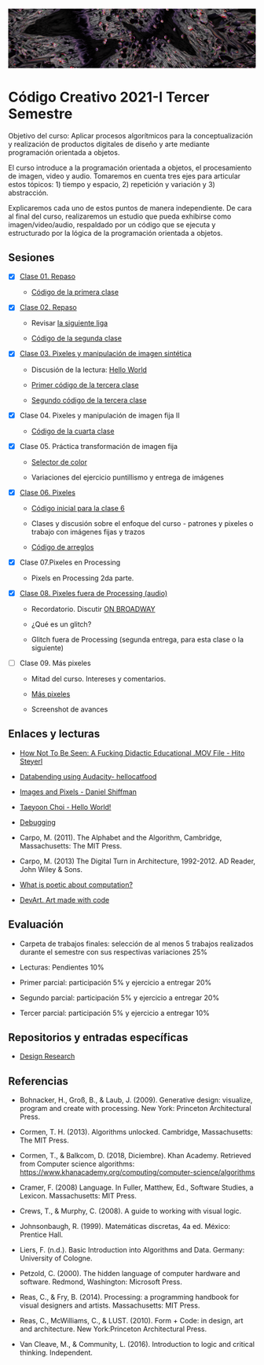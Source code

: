 ![portada](https://github.com/EmilioOcelotl/centro2021-I-3/blob/master/img/malandrone222.png)

# Código Creativo 2021-I Tercer Semestre

Objetivo del curso: Aplicar procesos algorítmicos para la conceptualización y realización de productos digitales de diseño y arte mediante programación orientada a objetos.

El curso introduce a la programación orientada a objetos, el procesamiento de imagen, video y audio. Tomaremos en cuenta tres ejes para articular estos tópicos: 1) tiempo y espacio, 2) repetición y variación y 3) abstracción. 

Explicaremos cada uno de estos puntos de manera independiente. De cara al final del curso, realizaremos un estudio que pueda exhibirse como imagen/video/audio, respaldado por un código que se ejecuta y estructurado por la lógica de la programación orientada a objetos. 

## Sesiones

- [x] [Clase 01. Repaso](https://github.com/EmilioOcelotl/centro2021-I-3/tree/master/clase01/README.md)

  - [Código de la primera clase](https://gist.github.com/EmilioOcelotl/36c77d46144d281170964336b70188cf) 

- [x] [Clase 02. Repaso](https://github.com/EmilioOcelotl/centro2021-I-3/tree/master/clase02/README.md)

  - Revisar [la siguiente liga](https://hubs.mozilla.com/gjt3Ya4/the-dome-uxr-zone)
  
  - [Código de la segunda clase](https://gist.github.com/EmilioOcelotl/e45d7ba3285889f798ab7820e4b0808a)

- [x] [Clase 03. Pixeles y manipulación de imagen sintética](https://github.com/EmilioOcelotl/centro2021-I-3/tree/master/clase03/README.md)

  - Discusión de la lectura: [Hello World](http://avant.org/project/hello-world/)

  - [Primer código de la tercera clase](https://gist.github.com/EmilioOcelotl/c8e2ffcd12107ef990a2f2f4d58de57e) 

  - [Segundo código de la tercera clase](https://gist.github.com/EmilioOcelotl/1bef74d8e4a84fb5ad9ae45b1f4c685c)

- [x] Clase 04. Pixeles y manipulación de imagen fija II

  - [Código de la cuarta clase](https://gist.github.com/EmilioOcelotl/b6990accb04cf41090c6807ec86103f1)

- [x] Clase 05. Práctica transformación de imagen fija

  - [Selector de color](https://gist.github.com/EmilioOcelotl/ba87c6e50a28c84611dfa70450a809cd) 

  - Variaciones del ejercicio puntillismo y entrega de imágenes

- [x] [Clase 06. Pixeles](https://github.com/EmilioOcelotl/centro2021-I-3/tree/master/clase06/README.md)

  - [Código inicial para la clase 6](https://gist.github.com/EmilioOcelotl/512b9cf603276fb1c0b491a825e79a02) 

  - Clases y discusión sobre el enfoque del curso - patrones y pixeles o trabajo con imágenes fijas y trazos

  - [Código de arreglos](https://gist.github.com/EmilioOcelotl/590c09da43bd9986453e9796ad646a3c)

- [x] Clase 07.Pixeles en Processing

  - Pixels en Processing 2da parte.

- [x] [Clase 08. Pixeles fuera de Processing (audio)](https://github.com/EmilioOcelotl/centro2021-I-3/tree/master/clase07/README.md)

  - Recordatorio. Discutir [ON BROADWAY](http://www.on-broadway.nyc/)

  - ¿Qué es un glitch?	

  - Glitch fuera de Processing (segunda entrega, para esta clase o la siguiente)

- [ ] Clase 09. Más pixeles

  - Mitad del curso. Intereses y comentarios. 

  - [Más pixeles](https://gist.github.com/EmilioOcelotl/64d1e404fbd2a12459c9d50654667723)
  
  - Screenshot de avances

<!--

- [ ] [Clase 04. Programación Orientada a Objetos](https://github.com/EmilioOcelotl/centro2021-I-3/tree/master/clase04/README.md)

- [ ] [Clase 05. Práctica de programación orientada a objetos](https://github.com/EmilioOcelotl/centro2021-I-3/tree/master/clase06/README.md)

- Clase 06. Matrices y vectores

- Clase 07. Matrices y vectores

- Clase 08. Práctica matrices y vectores

- Clase 09. Manipulación de imagen fija

- Clase 10. Práctica de manipulación de imagen fija

- Clase 11. Trigonometría I

- Clase 12. Trigonometría II

- Clase 13. Práctica trigonometría

- Clase 14. Ruido

- Clase 15. Sonido

- Clase 16. Análisis de audio

-->

<!---

- [ ] [Clase 06](https://github.com/EmilioOcelotl/centro2021-I-3/tree/master/clase06/README.md)

- [ ] [Clase 07](https://github.com/EmilioOcelotl/centro2021-I-3/tree/master/clase07/README.md)

- [ ] [Clase 08](https://github.com/EmilioOcelotl/centro2021-I-3/tree/master/clase08/README.md)

- [ ] [Clase 09](https://github.com/EmilioOcelotl/centro2021-I-3/tree/master/clase09/README.md)

- [ ] [Clase 10](https://github.com/EmilioOcelotl/centro2021-I-3/tree/master/clase10/README.md) 

- [ ] Clase 11.- Práctica de Imagen

- [ ] Clase 12.- Práctica de Imagen II

- [ ] [Clase 13](https://github.com/EmilioOcelotl/centro2021-I-3/tree/master/clase13/README.md)

- [ ] [Clase 14](https://github.com/EmilioOcelotl/centro2021-I-3/tree/master/clase14/README.md)

- [ ] [Clase 15](https://github.com/EmilioOcelotl/centro2021-I-3/tree/master/clase15/README.md)

- [ ] [Clase 16](https://github.com/EmilioOcelotl/centro2021-I-3/tree/master/clase16/README.md)

--->

## Enlaces y lecturas

- [How Not To Be Seen: A Fucking Didactic Educational .MOV File - Hito Steyerl](https://gist.github.com/EmilioOcelotl/64d1e404fbd2a12459c9d50654667723)

- [Databending using Audacity- hellocatfood](https://www.hellocatfood.com/databending-using-audacity/)

- [Images and Pixels - Daniel Shiffman](https://www.processing.org/tutorials/pixels/)

- [Taeyoon Choi - Hello World!](http://avant.org/project/hello-world/)

- [Debugging](https://p5js.org/learn/debugging.html) 

- Carpo, M. (2011). The Alphabet and the Algorithm, Cambridge, Massachusetts: The MIT Press.

- Carpo, M. (2013) The Digital Turn in Architecture, 1992-2012. AD Reader, John Wiley & Sons. 

- [What is poetic about computation?](https://poeticcomputation.info/chapters/ch.1/)

- [DevArt. Art made with code](https://devart.withgoogle.com/)

## Evaluación 

- Carpeta de trabajos finales: selección de al menos 5 trabajos realizados durante el semestre con sus respectivas variaciones 25%

- Lecturas: Pendientes 10%

- Primer parcial: participación 5% y ejercicio a entregar 20% 

- Segundo parcial: participación 5% y ejercicio a entregar 20% 

- Tercer parcial: participación 5% y ejercicio a entregar 10% 

## Repositorios y entradas específicas

- [Design Research](https://monoskop.org/Design_research)

## Referencias 

- Bohnacker, H., Groß, B., & Laub, J. (2009). Generative design: visualize, program and create with processing. New York: Princeton Architectural Press.

- Cormen, T. H. (2013). Algorithms unlocked. Cambridge, Massachusetts: The MIT Press.

- Cormen, T., & Balkcom, D. (2018, Diciembre). Khan Academy. Retrieved from Computer science algorithms: https://www.khanacademy.org/computing/computer-science/algorithms

- Cramer, F. (2008) Language. In Fuller, Matthew, Ed., Software Studies, a Lexicon. Massachusetts: MIT Press. 

- Crews, T., & Murphy, C. (2008). A guide to working with visual logic.

- Johnsonbaugh, R. (1999). Matemáticas discretas, 4a ed. México: Prentice Hall.

- Liers, F. (n.d.). Basic Introduction into Algorithms and Data. Germany: University of Cologne.

- Petzold, C. (2000). The hidden language of computer hardware and software. Redmond, Washington: Microsoft Press.

- Reas, C., & Fry, B. (2014). Processing: a programming handbook for visual designers and artists. Massachusetts: MIT Press.

- Reas, C., McWilliams, C., & LUST. (2010). Form + Code: in design, art and architecture. New York:Princeton Architectural Press.

- Van Cleave, M., & Community, L. (2016). Introduction to logic and critical thinking. Independent.
